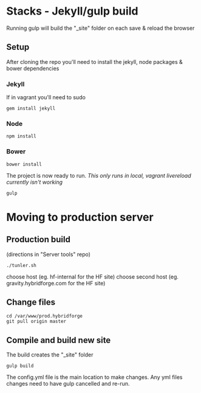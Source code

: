 Stacks - Jekyll/gulp build
==================
Running gulp will build the "_site" folder on each save & reload the browser

## Setup
After cloning the repo you'll need to install the jekyll, node packages & bower dependencies

### Jekyll
If in vagrant you'll need to sudo
```
gem install jekyll
```

### Node
```
npm install
```

### Bower
```
bower install
```

The project is now ready to run. *This only runs in local, vagrant livereload currently isn't working*
```
gulp
```

# Moving to production server

## Production build
(directions in "Server tools" repo)
```
./tunler.sh
```
choose host (eg. hf-internal for the HF site)
choose second host (eg. gravity.hybridforge.com for the HF site)

## Change files
```
cd /var/www/prod.hybridforge
git pull origin master
```

## Compile and build new site
The build creates the "_site" folder
```
gulp build
```

The config.yml file is the main location to make changes. Any yml files changes need to have gulp cancelled and re-run.